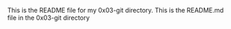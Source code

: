 This is the README file for my 0x03-git directory.
This is the README.md file in the 0x03-git directory
